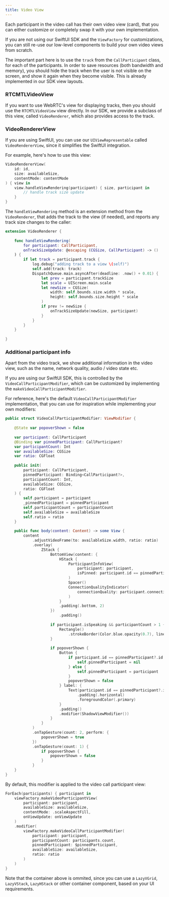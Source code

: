 ```yaml
---
title: Video View
---
```


Each participant in the video call has their own video view (card), that you can either customize or completely swap it with your own implementation.

If you are not using our SwiftUI SDK and the `ViewFactory` for customizations, you can still re-use our low-level components to build your own video views from scratch.

The important part here is to use the `track` from the `CallParticipant` class, for each of the participants. In order to save resources (both bandwidth and memory), you should hide the track when the user is not visible on the screen, and show it again when they become visible. This is already implemented in our SDK view layouts.

### RTCMTLVideoView

If you want to use WebRTC's view for displaying tracks, then you should use the `RTCMTLVideoView` view directly. In our SDK, we provide a subclass of this view, called `VideoRenderer`, which also provides access to the track.

### VideoRendererView

If you are using SwiftUI, you can use our `UIViewRepresentable` called `VideoRendererView`, since it simplifies the SwiftUI integration.

For example, here's how to use this view:

```swift
VideoRendererView(
    id: id,
    size: availableSize,
    contentMode: contentMode
) { view in
	view.handleViewRendering(participant) { size, participant in
		// handle track size update
	}
}
```

The `handleViewRendering` method is an extension method from the `VideoRenderer`, that adds the track to the view (if needed), and reports any track size changes to the caller:

```swift
extension VideoRenderer {
    
    func handleViewRendering(
        for participant: CallParticipant,
        onTrackSizeUpdate: @escaping (CGSize, CallParticipant) -> ()
    ) {
        if let track = participant.track {
            log.debug("adding track to a view \(self)")
            self.add(track: track)
            DispatchQueue.main.asyncAfter(deadline: .now() + 0.01) {
                let prev = participant.trackSize
                let scale = UIScreen.main.scale
                let newSize = CGSize(
                    width: self.bounds.size.width * scale,
                    height: self.bounds.size.height * scale
                )
                if prev != newSize {
                    onTrackSizeUpdate(newSize, participant)
                }
            }
        }
    }
    
}
```

### Additional participant info

Apart from the video track, we show additional information in the video view, such as the name, network quality, audio / video state etc.

If you are using our SwiftUI SDK, this is controlled by the `VideoCallParticipantModifier`, which can be customized by implementing the `makeVideoCallParticipantModifier`.

For reference, here's the default `VideoCallParticipantModifier` implementation, that you can use for inspiration while implementing your own modifiers:

```swift
public struct VideoCallParticipantModifier: ViewModifier {
            
    @State var popoverShown = false
    
    var participant: CallParticipant
    @Binding var pinnedParticipant: CallParticipant?
    var participantCount: Int
    var availableSize: CGSize
    var ratio: CGFloat
    
    public init(
        participant: CallParticipant,
        pinnedParticipant: Binding<CallParticipant?>,
        participantCount: Int,
        availableSize: CGSize,
        ratio: CGFloat
    ) {
        self.participant = participant
        _pinnedParticipant = pinnedParticipant
        self.participantCount = participantCount
        self.availableSize = availableSize
        self.ratio = ratio
    }
    
    public func body(content: Content) -> some View {
        content
            .adjustVideoFrame(to: availableSize.width, ratio: ratio)
            .overlay(
                ZStack {
                    BottomView(content: {
                        HStack {
                            ParticipantInfoView(
                                participant: participant,
                                isPinned: participant.id == pinnedParticipant?.id
                            )
                            Spacer()
                            ConnectionQualityIndicator(
                                connectionQuality: participant.connectionQuality
                            )
                        }
                        .padding(.bottom, 2)
                    })
                        .padding()
                    
                    if participant.isSpeaking && participantCount > 1 {
                        Rectangle()
                            .strokeBorder(Color.blue.opacity(0.7), lineWidth: 2)
                    }
                    
                    if popoverShown {
                        Button {
                            if participant.id == pinnedParticipant?.id {
                                self.pinnedParticipant = nil
                            } else {
                                self.pinnedParticipant = participant
                            }
                            popoverShown = false
                        } label: {
                            Text(participant.id == pinnedParticipant?.id ? L10n.Call.Current.unpinUser : L10n.Call.Current.pinUser)
                                .padding(.horizontal)
                                .foregroundColor(.primary)
                        }
                        .padding()
                        .modifier(ShadowViewModifier())
                    }
                }
            )
            .onTapGesture(count: 2, perform: {
                popoverShown = true
            })
            .onTapGesture(count: 1) {
                if popoverShown {
                    popoverShown = false
                }
            }
    }
}
```

By default, this modifier is applied to the video call participant view:

```swift
ForEach(participants) { participant in
    viewFactory.makeVideoParticipantView(
        participant: participant,
        availableSize: availableSize,
        contentMode: .scaleAspectFill,
        onViewUpdate: onViewUpdate
    )
    .modifier(
    	viewFactory.makeVideoCallParticipantModifier(
            participant: participant,
            participantCount: participants.count,
            pinnedParticipant: $pinnedParticipant,
            availableSize: availableSize,
            ratio: ratio
        )
    )
}
```

Note that the container above is ommited, since you can use a `LazyVGrid`, `LazyVStack`, `LazyHStack` or other container component, based on your UI requirements.
